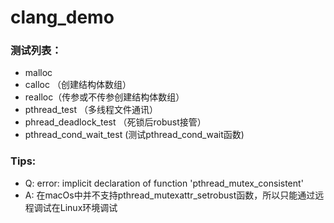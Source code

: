 # clang_demo

### 测试列表：
- malloc
- calloc （创建结构体数组）
- realloc（传参或不传参创建结构体数组）
- pthread_test （多线程文件通讯）
- phread_deadlock_test （死锁后robust接管）
- pthread_cond_wait_test (测试pthread_cond_wait函数)

### Tips:
- Q: error: implicit declaration of function 'pthread_mutex_consistent'
- A: 在macOs中并不支持pthread_mutexattr_setrobust函数，所以只能通过远程调试在Linux环境调试